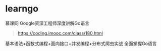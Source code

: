 # learngo

慕课网 Google资深工程师深度讲解Go语言

> https://coding.imooc.com/class/180.html

基本语法+函数式编程+面向接口+并发编程+分布式爬虫实战 全面掌握Go语言
